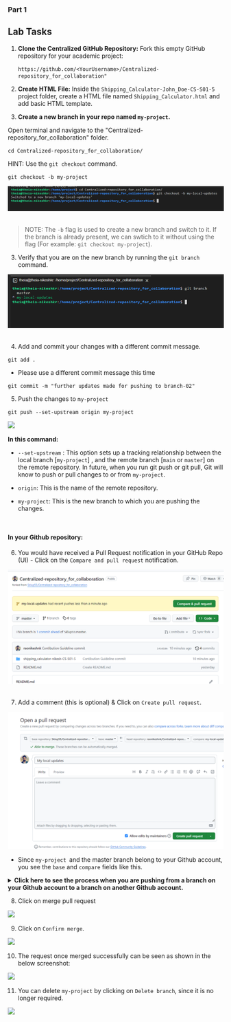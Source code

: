 ### Part 1


## Lab Tasks

1. **Clone the Centralized GitHub Repository:**
   Fork this empty GitHub repository for your academic project: 
   ```
   https://github.com/<YourUsername>/Centralized-repository_for_collaboration"
   ```

2. **Create HTML File:**
   Inside the `Shipping_Calculator-John_Doe-CS-S01-5` project folder, create a HTML file named `Shipping_Calculator.html` and add basic HTML template.


3. **Create a new branch in your repo named `my-project`.**

Open terminal and navigate to the "Centralized-repository_for_collaboration" folder. 
```
cd Centralized-repository_for_collaboration/
```

HINT: Use the `git checkout` command.
```
git checkout -b my-project
```
<img src="./images/new-branch-switch.png" /> <br> <br>

> NOTE:  The `-b` flag  is used to create a new branch and switch to it. If the branch is already present, we can swtich to it without using the flag (For example: `git checkout my-project`).


3. Verify that you are on the new branch by running the `git branch` command.

<img src="./images/new-branch-confirmation.png" /> <br> <br>

4. Add and commit your changes with a different commit message.

```
git add .
```

- Please use a different commit message this time

```
git commit -m "further updates made for pushing to branch-02"
```



5. Push the changes to `my-project`

```
git push --set-upstream origin my-project
```
<img src="./images/pushed_to_branch-02.png" /> <br>

**In this command:**

- `--set-upstream` : This option sets up a tracking relationship between the local branch [`my-project`] , and the remote branch [`main` or `master`] on the remote repository. In future, when you run git push or git pull, Git will know to push or pull changes to or from `my-project`.

- `origin`: This is the name of the remote repository.

- `my-project`: This is the new branch to which you are pushing the changes.

<br>

#### In your Github repository:

6. You would have received a Pull Request notification in your GitHub Repo (UI) - Click on the `Compare and pull request` notification.

<img src="./images/pull-req-notification.png" /> <br> <br>

7. Add a comment (this is optional) & Click on `Create pull request`.

<img src="./images/create-pull-request.png" /> <br>

- Since `my-project	`and the master branch  belong to your Github account, you see the `base` and `compare` fields like this.

<details>

<br>

<summary> <b> Click here to see the process when you are pushing from a branch on your Github account to a branch on another Github account. </b> </summary>

-  Click on `compare across forks`

<img src="https://cf-courses-data.s3.us.cloud-object-storage.appdomain.cloud/IBM-CD0131EN-SkillsNetwork/labs/project/images/compare-across-forks-01.png" /> <br>

- You will get a page similar to this:

<img src="https://cf-courses-data.s3.us.cloud-object-storage.appdomain.cloud/IBM-CD0131EN-SkillsNetwork/labs/project/images/compare-across-forks-02.png" /> <br>

The `head repository` and the `compare` fields pertain to the repository URL and branch respectively on your Github account.

The `base repository` and the `base` fields pertain to the repository URL and branch respectively of the Github account where you wish to raise a pull request.

- Select the corresponding fields from the dropdown to create the pull request.

</details>

8. Click on merge pull request

<img src="./images/merge-pull-request.png" /> <br>

9. Click on `Confirm merge`.

<img src="./images/confirm-merge-request.png" /> <br>

10. The request once merged successfully can be seen as shown in the below screenshot:

<img src="./images/merge--successful.png" /> <br>

11. You can delete `my-project` by clicking on `Delete branch`, since it is no longer required.

<img src="./images/delete_branch-02.png" /> <br>

